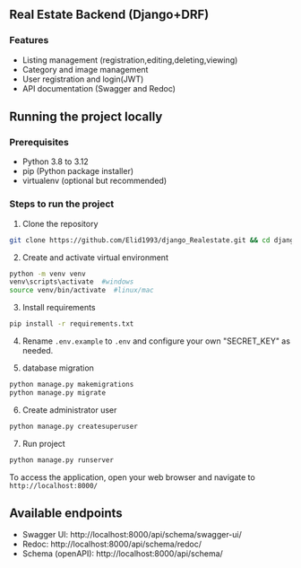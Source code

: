 ## Real Estate Backend (Django+DRF)

### Features

- Listing management (registration,editing,deleting,viewing)
- Category and image management
- User registration and login(JWT)
- API documentation (Swagger and Redoc)

## Running the project locally

### Prerequisites

- Python 3.8 to 3.12
- pip (Python package installer)
- virtualenv (optional but recommended)

### Steps to run the project

1. Clone the repository

```bash
git clone https://github.com/Elid1993/django_Realestate.git && cd django_Realestate
```
2. Create and activate virtual environment

```bash
python -m venv venv  
venv\scripts\activate  #windows
source venv/bin/activate  #linux/mac
```

3. Install requirements

```bash
pip install -r requirements.txt
```
4. Rename `.env.example` to `.env` and configure your own "SECRET_KEY" as needed.

5. database migration

```bash
python manage.py makemigrations
python manage.py migrate
```

6. Create administrator user

```bash
python manage.py createsuperuser
```

7. Run project

```bash
python manage.py runserver
```
To access the application, open your web browser and navigate to `http://localhost:8000/`

## Available endpoints

- Swagger UI: http://localhost:8000/api/schema/swagger-ui/
- Redoc: http://localhost:8000/api/schema/redoc/
- Schema (openAPI): http://localhost:8000/api/schema/